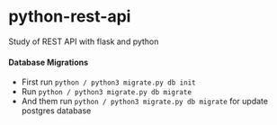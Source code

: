 # python-rest-api
Study  of REST API with flask and python

#### Database Migrations

- First run ```python / python3 migrate.py db init```  
- Run ```python / python3 migrate.py db migrate```
- And them run ```python / python3 migrate.py db migrate``` for update postgres database

